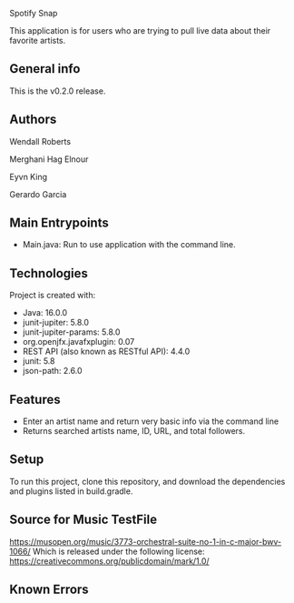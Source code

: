 Spotify Snap

This application is for users who are trying to pull live data about their favorite artists. 

## General info
This is the v0.2.0 release.

## Authors
Wendall Roberts 

Merghani Hag Elnour

Eyvn King

Gerardo Garcia

## Main Entrypoints
* Main.java: Run to use application with the command line.

## Technologies
Project is created with:
* Java: 16.0.0
* junit-jupiter: 5.8.0
* junit-jupiter-params: 5.8.0
* org.openjfx.javafxplugin: 0.07
* REST API (also known as RESTful API): 4.4.0
* junit: 5.8
* json-path: 2.6.0

## Features
* Enter an artist name and return very basic info via the command line
* Returns searched artists name, ID, URL, and total followers.

## Setup
To run this project, clone this repository, and download the dependencies and plugins listed in build.gradle.

## Source for Music TestFile
https://musopen.org/music/3773-orchestral-suite-no-1-in-c-major-bwv-1066/
Which is released under the following license: https://creativecommons.org/publicdomain/mark/1.0/


## Known Errors

